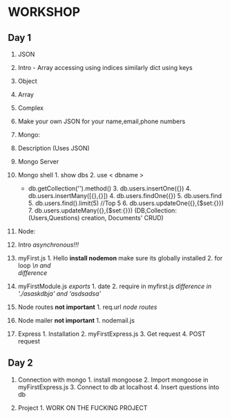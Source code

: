 # WORKSHOP
## Day 1

1. JSON
  1. Intro - Array accessing using indices similarly dict using keys
 
  2. Object
 
  3. Array
 
  4. Complex
 
  5. Make your own JSON for your name,email,phone numbers

2. Mongo:
  1. Description (Uses JSON)
 
  2. Mongo Server
 
  3. Mongo shell 
    1. show dbs
    2. use < dbname >
      - db.getCollection('').method()
    3. db.users.insertOne({})
    4. db.users.insertMany([{},{}])
    4. db.users.findOne({})
    5. db.users.find
    5. db.users.find().limit(5) //Top 5
    6. db.users.updateOne({},{$set:{}})
    7. db.users.updateMany({},{$set:{}})
    (DB,Collection:(Users,Questions) creation, Documents' CRUD)

3. Node:
  1. Intro *asynchronous!!!*

  2. myFirst.js
    1. Hello <NAME> **install nodemon** make sure its globally installed
    2. for loop *\n and <br> difference*

  3. myFirstModule.js *exports*
    1. date
    2. require in myfirst.js *difference in './asaskdbja' and 'asdsadsa'*

  4. Node routes **not important**
    1. req.url *node routes*

  5. Node mailer **not important**
    1. nodemail.js

  6. Express
    1. Installation
    2. myFirstExpress.js 
    3. Get request
    4. POST request

## Day 2

  1. Connection with mongo
    1. install mongoose
    2. Import mongoose in myFirstExpress.js
    3. Connect to db at localhost
    4. Insert questions into db

  2. Project
    1. WORK ON THE FUCKING PROJECT
